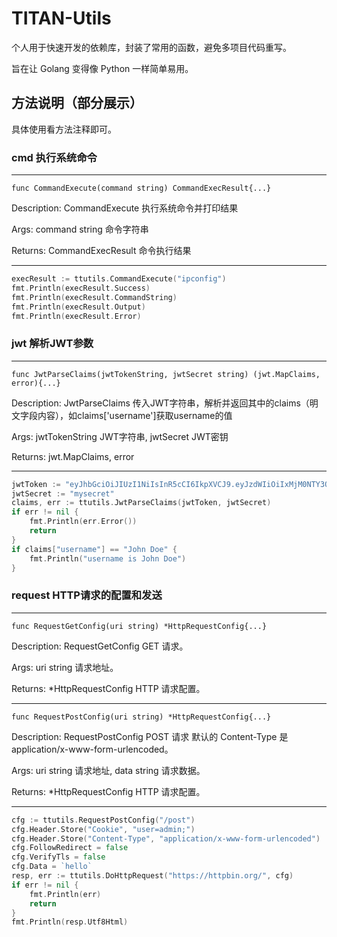 # TITAN-Utils

个人用于快速开发的依赖库，封装了常用的函数，避免多项目代码重写。

旨在让 Golang 变得像 Python 一样简单易用。

## 方法说明（部分展示）

具体使用看方法注释即可。

### cmd 执行系统命令

---

`func CommandExecute(command string) CommandExecResult{...}`

Description: CommandExecute 执行系统命令并打印结果

Args: command string 命令字符串

Returns: CommandExecResult 命令执行结果

---

```go
execResult := ttutils.CommandExecute("ipconfig")
fmt.Println(execResult.Success)
fmt.Println(execResult.CommandString)
fmt.Println(execResult.Output)
fmt.Println(execResult.Error)
```


### jwt 解析JWT参数

---

`func JwtParseClaims(jwtTokenString, jwtSecret string) (jwt.MapClaims, error){...}`

Description: JwtParseClaims 传入JWT字符串，解析并返回其中的claims（明文字段内容），如claims['username']获取username的值

Args: jwtTokenString JWT字符串, jwtSecret JWT密钥

Returns: jwt.MapClaims, error

---

```go
jwtToken := "eyJhbGciOiJIUzI1NiIsInR5cCI6IkpXVCJ9.eyJzdWIiOiIxMjM0NTY3ODkwIiwidXNlcm5hbWUiOiJKb2huIERvZSIsImlhdCI6MTUxNjIzOTAyMn0.E1iIYCH3fs06Z9aEmDNaHOx9G-zeiqO2xtugPqaQHrQ"
jwtSecret := "mysecret"
claims, err := ttutils.JwtParseClaims(jwtToken, jwtSecret)
if err != nil {
    fmt.Println(err.Error())
    return
}
if claims["username"] == "John Doe" {
    fmt.Println("username is John Doe")
}
```

### request HTTP请求的配置和发送

---

`func RequestGetConfig(uri string) *HttpRequestConfig{...}`

Description: RequestGetConfig GET 请求。

Args: uri string 请求地址。

Returns: *HttpRequestConfig HTTP 请求配置。

---

`func RequestPostConfig(uri string) *HttpRequestConfig{...}`

Description: RequestPostConfig POST 请求  默认的 Content-Type 是 application/x-www-form-urlencoded。

Args: uri string 请求地址, data string 请求数据。

Returns: *HttpRequestConfig HTTP 请求配置。

---

```go
cfg := ttutils.RequestPostConfig("/post")
cfg.Header.Store("Cookie", "user=admin;")
cfg.Header.Store("Content-Type", "application/x-www-form-urlencoded")
cfg.FollowRedirect = false
cfg.VerifyTls = false
cfg.Data = `hello`
resp, err := ttutils.DoHttpRequest("https://httpbin.org/", cfg)
if err != nil {
    fmt.Println(err)
    return
}
fmt.Println(resp.Utf8Html)
```